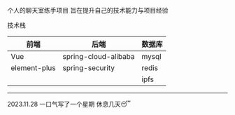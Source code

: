 个人的聊天室练手项目 旨在提升自己的技术能力与项目经验

技术栈

| 前端         | 后端                 | 数据库 |
| ------------ | -------------------- | ------ |
| Vue          | spring-cloud-alibaba | mysql  |
| element-plus | spring-security      | redis  |
|              |                      | ipfs   |



------

2023.11.28  一口气写了一个星期 休息几天😴
